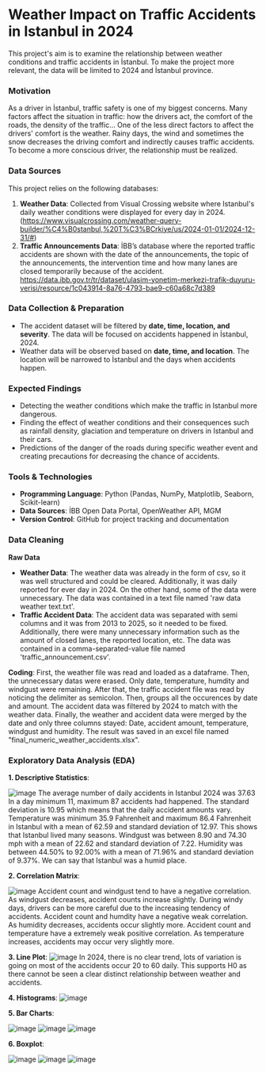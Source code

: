 # Weather Impact on Traffic Accidents in Istanbul in 2024

This project's aim is to examine the relationship between weather conditions and traffic accidents in İstanbul. To make the project more relevant, the data will be limited to 2024 and İstanbul province.

### Motivation
As a driver in İstanbul, traffic safety is one of my biggest concerns. Many factors affect the situation in traffic: how the drivers act, the comfort of the roads, the density of the traffic... One of the less direct factors to affect the drivers' comfort is the weather. Rainy days, the wind and sometimes the snow decreases the driving comfort and indirectly causes traffic accidents. To become a more conscious driver, the relationship must be realized. 

### Data Sources
This project relies on the following databases:
1. **Weather Data**: Collected from Visual Crossing website where Istanbul's daily weather conditions were displayed for every day in 2024. (https://www.visualcrossing.com/weather-query-builder/%C4%B0stanbul,%20T%C3%BCrkiye/us/2024-01-01/2024-12-31/#)
2. **Traffic Announcements Data**: İBB’s database where the reported traffic accidents are shown with the date of the announcements, the topic of the announcements, the intervention time and how many lanes are closed temporarily because of the accident. https://data.ibb.gov.tr/tr/dataset/ulasim-yonetim-merkezi-trafik-duyuru-verisi/resource/1c043914-8a76-4793-bae9-c60a68c7d389

### Data Collection & Preparation
- The accident dataset will be filtered by **date, time, location, and severity**. The data will be focused on accidents happened in İstanbul, 2024.
- Weather data will be observed based on **date, time, and location**. The location will be narrowed to İstanbul and the days when accidents happen. 


### Expected Findings
- Detecting the weather conditions which make the traffic in Istanbul more dangerous.
- Finding the effect of weather conditions and their consequences such as rainfall density, glaciation and temperature on drivers in Istanbul and their cars.
- Predictions of the danger of the roads during specific weather event and creating precautions for decreasing the chance of accidents.


### Tools & Technologies
- **Programming Language**: Python (Pandas, NumPy, Matplotlib, Seaborn, Scikit-learn)
- **Data Sources**: İBB Open Data Portal, OpenWeather API, MGM
- **Version Control**: GitHub for project tracking and documentation

### Data Cleaning
**Raw Data**
- **Weather Data**: The weather data was already in the form of csv, so it was well structured and could be cleared. Additionally, it was daily reported for ever day in 2024. On the other hand, some of the data were unnecessary. The data was contained in a text file named 'raw data weather text.txt'.
- **Traffic Accident Data**: The accident data was separated with semi columns and it was from 2013 to 2025, so it needed to be fixed. Additionally, there were many unnecessary information such as the amount of closed lanes, the reported location, etc. The data was contained in a comma-separated-value file named 'traffic_announcement.csv'.

**Coding**: First, the weather file was read and loaded as a dataframe. Then, the unnecessary datas were erased. Only date, temperature, humdity and windgust were remaining. After that, the traffic accident file was read by noticing the delimiter as semicolon. Then, groups all the occurences by date and amount. The accident data was filtered by 2024 to match with the weather data. Finally, the weather and accident data were merged by the date and only three columns stayed: Date, accident amount, temperature, windgust and humidity. The result was saved in an excel file named "final_numeric_weather_accidents.xlsx".

### Exploratory Data Analysis (EDA)
**1. Descriptive Statistics**: 

![image](https://github.com/user-attachments/assets/02ca931c-1496-49d7-903e-930aa6fdef07)
The average number of daily accidents in Istanbul 2024 was 37.63 In a day minimum 11, maximum 87 accidents had happened. The standard deviation is 10.95 which means that the daily accident amounts vary. 
Temperature was minimum 35.9 Fahrenheit and maximum 86.4 Fahrenheit in Istanbul with a mean of 62.59 and standard deviation of 12.97. This shows that Istanbul lived many seasons. 
Windgust was between 8.90 and 74.30 mph with a mean of 22.62 and standard deviation of 7.22.
Humidity was between 44.50% to 92.00% with a mean of 71.96% and standard deviation of 9.37%. We can say that Istanbul was a humid place.


**2. Correlation Matrix**:

![image](https://github.com/user-attachments/assets/65126c47-e2f8-4281-9da3-f1e994e68063)
Accident count and windgust tend to have a negative correlation. As windgust decreases, accident counts increase slightly. 
During windy days, drivers can be more careful due to the increasing tendency of accidents.
Accident count and humdity have a negative weak correlation. As humidity decreases, accidents occur slightly more. 
Accident count and temperature have a extremely weak positive correlation. As temperature increases, accidents may occur very slightly more.


**3. Line Plot**:
![image](https://github.com/user-attachments/assets/c90097ac-f500-4589-94c6-3e41adaedadf)
In 2024, there is no clear trend, lots of variation is going on most of the accidents occur 20 to 60 daily. This supports H0 as there cannot be seen a clear distinct relationship between weather and accidents.

**4. Histograms**:
![image](https://github.com/user-attachments/assets/4225c2cd-34a8-4dd1-a453-7b5e23e43c3b)

**5. Bar Charts**:

![image](https://github.com/user-attachments/assets/b878b96d-1a67-4eac-a8af-1f0c9a9f939c)
![image](https://github.com/user-attachments/assets/df31bd09-9254-4596-a89a-ea112956a360)
![image](https://github.com/user-attachments/assets/baf5c868-ddd8-49dd-9328-5fe9fb74f944)

**6. Boxplot**:

![image](https://github.com/user-attachments/assets/275a265e-6988-4d33-94ad-4eb988e1bdd0)
![image](https://github.com/user-attachments/assets/a752196d-dc19-4a68-a977-6cafcf44b56f)
![image](https://github.com/user-attachments/assets/9d2a8e2c-d130-4f60-8411-8f2fa434b19a)








